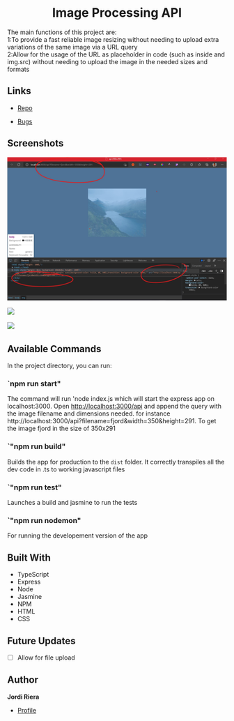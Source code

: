 <h1 align="center">Image Processing API</h1>

<p align="left"> The main functions of this project are:</br>
1:To provide a fast reliable image resizing without needing to upload extra variations of the same image via a URL query</br>
2:Allow for the usage of the URL as placeholder in code (such as inside and img.src) without needing to upload the image in the needed sizes and formats
</p>

## Links

- [Repo](https://github.com/Jriera/IP-API" "Repo")


- [Bugs](https://github.com/Jriera/IP-API/issues "Issues Page")



## Screenshots

![Sample Functionality](assets/images/ImageAPIscreenshot.jpg "Home Page")

![](/screenshots/2.png)

![](/screenshots/3.png)

## Available Commands

In the project directory, you can run:

### `npm run start" 

The command will run 'node index.js which will start the express app on localhost:3000. Open [http://localhost:3000/api](http://localhost:3000/api) and append the query with the image filename and dimensions needed. for instance
http://localhost:3000/api?filename=fjord&width=350&height=291. To get the image fjord in the size of 350x291

### `"npm run build"

Builds the app for production to the `dist` folder. It correctly transpiles all the dev code in .ts to working javascript files

### `"npm run test"

Launches a build and jasmine to run the tests

### `"npm run nodemon"

For running the developement version of the app 



## Built With

- TypeScript
- Express
- Node
- Jasmine
- NPM
- HTML
- CSS

## Future Updates

- [ ] Allow for file upload

## Author

**Jordi Riera**

- [Profile](https://github.com/Jriera "Jordi Riera")